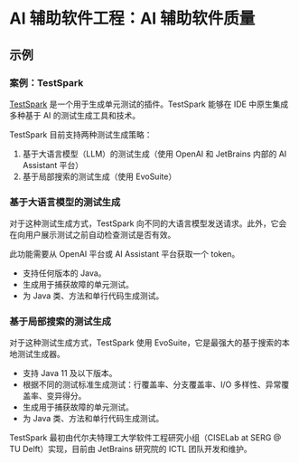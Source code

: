 # AI 辅助软件工程：AI 辅助软件质量


## 示例

### 案例：TestSpark

[TestSpark](https://github.com/JetBrains-Research/TestSpark) 是一个用于生成单元测试的插件。TestSpark 能够在 IDE 中原生集成多种基于 AI 的测试生成工具和技术。

TestSpark 目前支持两种测试生成策略：

1. 基于大语言模型（LLM）的测试生成（使用 OpenAI 和 JetBrains 内部的 AI Assistant 平台）
2. 基于局部搜索的测试生成（使用 EvoSuite）

### 基于大语言模型的测试生成

对于这种测试生成方式，TestSpark 向不同的大语言模型发送请求。此外，它会在向用户展示测试之前自动检查测试是否有效。

此功能需要从 OpenAI 平台或 AI Assistant 平台获取一个 token。

- 支持任何版本的 Java。
- 生成用于捕获故障的单元测试。
- 为 Java 类、方法和单行代码生成测试。

### 基于局部搜索的测试生成

对于这种测试生成方式，TestSpark 使用 EvoSuite，它是最强大的基于搜索的本地测试生成器。

- 支持 Java 11 及以下版本。
- 根据不同的测试标准生成测试：行覆盖率、分支覆盖率、I/O 多样性、异常覆盖率、变异得分。
- 生成用于捕获故障的单元测试。
- 为 Java 类、方法和单行代码生成测试。

TestSpark 最初由代尔夫特理工大学软件工程研究小组（CISELab at SERG @ TU Delft）实现，目前由 JetBrains 研究院的 ICTL 团队开发和维护。
